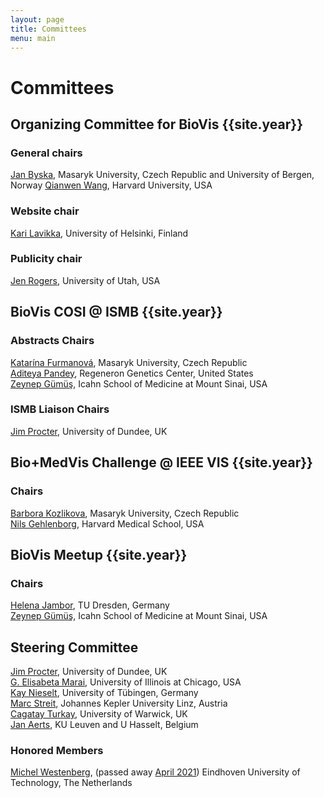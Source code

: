 ```yaml
---
layout: page
title: Committees
menu: main
---
```


# Committees

## Organizing Committee for BioVis {{site.year}}

### General chairs

[Jan Byska](https://vis.uib.no/team/jan-byska/), Masaryk University, Czech Republic and University of Bergen, Norway
[Qianwen Wang](https://qianwen.info/), Harvard University, USA

### Website chair

[Kari Lavikka](https://karilavikka.fi), University of Helsinki, Finland

### Publicity chair

[Jen Rogers](https://jenrogers.dev/), University of Utah, USA

## BioVis COSI @ ISMB {{site.year}}

### Abstracts Chairs

[Katarína Furmanová](https://www.muni.cz/en/people/374538-katarina-furmanova), Masaryk University, Czech Republic  
[Aditeya Pandey](https://aditeyapandey.github.io/), Regeneron Genetics Center, United States  
[Zeynep Gümüş](https://labs.icahn.mssm.edu/gumuslab/), Icahn School of Medicine at Mount Sinai, USA

### ISMB Liaison Chairs

[Jim Procter](https://www.lifesci.dundee.ac.uk/people/jim-procter), University of Dundee, UK

## Bio+MedVis Challenge @ IEEE VIS {{site.year}}

### Chairs

[Barbora Kozlikova](https://www.fi.muni.cz/~xkozlik/), Masaryk University, Czech Republic  
[Nils Gehlenborg](https://dbmi.hms.harvard.edu/people/nils-gehlenborg), Harvard Medical School, USA

## BioVis Meetup {{site.year}}

### Chairs

[Helena Jambor](https://helenajambor.wordpress.com/), TU Dresden, Germany  
[Zeynep Gümüş](https://labs.icahn.mssm.edu/gumuslab/), Icahn School of Medicine at Mount Sinai, USA

## Steering Committee

[Jim Procter](https://www.lifesci.dundee.ac.uk/people/jim-procter), University of Dundee, UK  
[G. Elisabeta Marai](https://www.evl.uic.edu/marai/), University of Illinois at Chicago, USA  
[Kay Nieselt](http://it.inf.uni-tuebingen.de/), University of Tübingen, Germany  
[Marc Streit](http://marc-streit.com/), Johannes Kepler University Linz, Austria  
[Cagatay Turkay](https://warwick.ac.uk/fac/cross_fac/cim/people/cagatay-turkay/), University of Warwick, UK  
[Jan Aerts](http://vda-lab.be), KU Leuven and U Hasselt, Belgium

### Honored Members

[Michel Westenberg](http://www.win.tue.nl/~mwestenb/), (passed away [April 2021](https://www.tue.nl/en/news-and-events/news-overview/29-04-2021-in-memoriam-dr-michel-westenberg/)) Eindhoven University of Technology, The Netherlands
